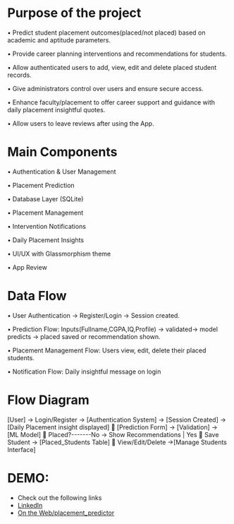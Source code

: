 # Purpose of the project 
• Predict student placement outcomes(placed/not placed) based on 
academic and aptitude parameters. 

• Provide career planning interventions and recommendations for 
students.

• Allow authenticated users to add, view, edit and delete placed student 
records.

• Give administrators control over users and ensure secure access.

• Enhance faculty/placement to offer career support and guidance with 
daily placement insightful quotes.

• Allow users to leave reviews after using the App. 

# Main Components 
• Authentication & User Management 

• Placement Prediction 

• Database Layer (SQLite) 

• Placement Management 

• Intervention Notifications 

• Daily Placement Insights 

•  UI/UX with Glassmorphism theme 

• App Review 

# Data Flow 
• User Authentication → Register/Login → Session created. 

• Prediction Flow: Inputs(Fullname,CGPA,IQ,Profile) → validated→ 
model predicts → placed saved or recommendation shown.

• Placement Management Flow: Users view, edit, delete their placed 
students.

• Notification Flow: Daily insightful message on login

# Flow Diagram 
[User] → Login/Register  → [Authentication System] → [Session Created] 
→ [Daily Placement insight displayed]  [Prediction Form] → [Validation] 
→ [ML Model]  Placed?-------No → Show Recommendations | Yes  Save 
Student → [Placed_Students Table]  View/Edit/Delete →[Manage 
Students Interface]  

# DEMO: 
- Check out the following links
- [LinkedIn](https://www.linkedin.com/in/martin-chauke)
- [On the Web/placement_predictor](https://student-placement-predictor-bsv2.onrender.com)
  
